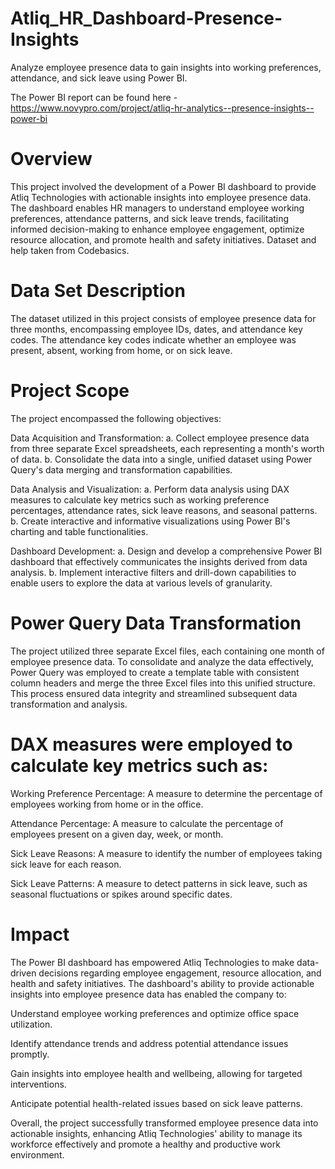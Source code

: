 # Atliq_HR_Dashboard-Presence-Insights

Analyze employee presence data to gain insights into working preferences, attendance, and sick leave using Power BI.

The Power BI report can be found here -https://www.novypro.com/project/atliq-hr-analytics--presence-insights--power-bi

# Overview

This project involved the development of a Power BI dashboard to provide Atliq Technologies with actionable insights into employee presence data. The dashboard enables HR managers to understand employee working preferences, attendance patterns, and sick leave trends, facilitating informed decision-making to enhance employee engagement, optimize resource allocation, and promote health and safety initiatives. Dataset and help taken from Codebasics.

# Data Set Description

The dataset utilized in this project consists of employee presence data for three months, encompassing employee IDs, dates, and attendance key codes. The attendance key codes indicate whether an employee was present, absent, working from home, or on sick leave.

# Project Scope

The project encompassed the following objectives:

Data Acquisition and Transformation:
a. Collect employee presence data from three separate Excel spreadsheets, each representing a month's worth of data.
b. Consolidate the data into a single, unified dataset using Power Query's data merging and transformation capabilities.

Data Analysis and Visualization:
a. Perform data analysis using DAX measures to calculate key metrics such as working preference percentages, attendance rates, sick leave reasons, and seasonal patterns.
b. Create interactive and informative visualizations using Power BI's charting and table functionalities.

Dashboard Development:
a. Design and develop a comprehensive Power BI dashboard that effectively communicates the insights derived from data analysis.
b. Implement interactive filters and drill-down capabilities to enable users to explore the data at various levels of granularity.

# Power Query Data Transformation

The project utilized three separate Excel files, each containing one month of employee presence data. To consolidate and analyze the data effectively, Power Query was employed to create a template table with consistent column headers and merge the three Excel files into this unified structure. This process ensured data integrity and streamlined subsequent data transformation and analysis.

# DAX measures were employed to calculate key metrics such as:

Working Preference Percentage: A measure to determine the percentage of employees working from home or in the office.

Attendance Percentage: A measure to calculate the percentage of employees present on a given day, week, or month.

Sick Leave Reasons: A measure to identify the number of employees taking sick leave for each reason.

Sick Leave Patterns: A measure to detect patterns in sick leave, such as seasonal fluctuations or spikes around specific dates.

# Impact

The Power BI dashboard has empowered Atliq Technologies to make data-driven decisions regarding employee engagement, resource allocation, and health and safety initiatives. The dashboard's ability to provide actionable insights into employee presence data has enabled the company to:

Understand employee working preferences and optimize office space utilization.

Identify attendance trends and address potential attendance issues promptly.

Gain insights into employee health and wellbeing, allowing for targeted interventions.

Anticipate potential health-related issues based on sick leave patterns.

Overall, the project successfully transformed employee presence data into actionable insights, enhancing Atliq Technologies' ability to manage its workforce effectively and promote a healthy and productive work environment.
